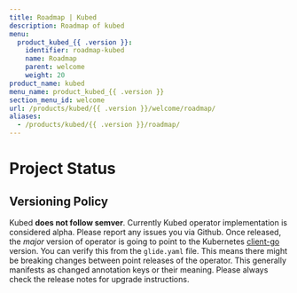 ```yaml
---
title: Roadmap | Kubed
description: Roadmap of kubed
menu:
  product_kubed_{{ .version }}:
    identifier: roadmap-kubed
    name: Roadmap
    parent: welcome
    weight: 20
product_name: kubed
menu_name: product_kubed_{{ .version }}
section_menu_id: welcome
url: /products/kubed/{{ .version }}/welcome/roadmap/
aliases:
  - /products/kubed/{{ .version }}/roadmap/
---
```


# Project Status

## Versioning Policy
Kubed __does not follow semver__. Currently Kubed operator implementation is considered alpha. Please report any issues you via Github. Once released, the _major_ version of operator is going to point to the Kubernetes [client-go](https://github.com/kubernetes/client-go#branches-and-tags) version. You can verify this from the `glide.yaml` file. This means there might be breaking changes between point releases of the operator. This generally manifests as changed annotation keys or their meaning. Please always check the release notes for upgrade instructions.
